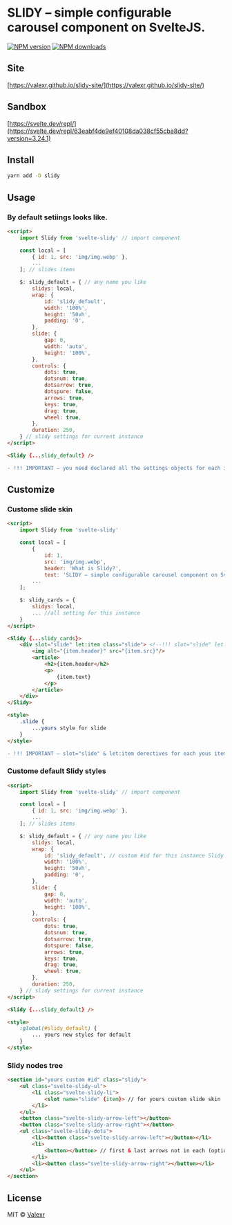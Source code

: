 # SLIDY – simple configurable carousel component on SvelteJS.

[![NPM version](https://img.shields.io/npm/v/svelte-slidy.svg?style=flat)](https://www.npmjs.com/package/svelte-slidy) [![NPM downloads](https://img.shields.io/npm/dm/svelte-slidy.svg?style=flat)](https://www.npmjs.com/package/svelte-slidy)

## Site
[https://valexr.github.io/slidy-site/](https://valexr.github.io/slidy-site/)

## Sandbox
[https://svelte.dev/repl/](https://svelte.dev/repl/63eabf4de9ef40108da038cf55cba8dd?version=3.24.1)

## Install

```bash
yarn add -D slidy
```

## Usage

### By default setiings looks like.

```html
<script>
    import Slidy from 'svelte-slidy' // import component

    const local = [
        { id: 1, src: 'img/img.webp' },
        ...
    ]; // slides items

    $: slidy_default = { // any name you like
        slidys: local,
        wrap: {
            id: 'slidy_default',
            width: '100%',
            height: '50vh',
            padding: '0',
        },
        slide: {
            gap: 0,
            width: 'auto',
            height: '100%',
        },
        controls: {
            dots: true,
            dotsnum: true,
            dotsarrow: true,
            dotspure: false,
            arrows: true,
            keys: true,
            drag: true,
            wheel: true,
        },
        duration: 250,
    } // slidy settings for current instance
</script>

<Slidy {...slidy_default} />
```

``` diff
- !!! IMPORTANT – you need declared all the settings objects for each instance of Slidy. 
```

## Customize

### Custome slide skin

```html
<script>
    import Slidy from 'svelte-slidy'

    const local = [
        { 
            id: 1, 
            src: 'img/img.webp', 
            header: 'What is Slidy?',
            text: 'SLIDY – simple configurable carousel component on SvelteJS.' },
        ...
    ];

    $: slidy_cards = {
        slidys: local,
        ... //all setting for this instance
    }
</script>

<Slidy {...slidy_cards}>
    <div slot="slide" let:item class="slide"> <!--!!! slot="slide" let:item -->
        <img alt="{item.header}" src="{item.src}"/>
        <article>
            <h2>{item.header</h2>
            <p>
                {item.text}
            </p>
        </article>
    </div>
</Slidy>

<style>
    .slide {
        ...yours style for slide
    }
</style>
```

``` diff
- !!! IMPORTANT – slot="slide" & let:item derectives for each yous items in new skin ;). 
```


### Custome default Slidy styles

```html
<script>
    import Slidy from 'svelte-slidy' // import component

    const local = [
        { id: 1, src: 'img/img.webp' },
        ...
    ]; // slides items

    $: slidy_default = { // any name you like
        slidys: local,
        wrap: {
            id: 'slidy_default', // custom #id for this instance Slidy
            width: '100%',
            height: '50vh',
            padding: '0',
        },
        slide: {
            gap: 0,
            width: 'auto',
            height: '100%',
        },
        controls: {
            dots: true,
            dotsnum: true,
            dotsarrow: true,
            dotspure: false,
            arrows: true,
            keys: true,
            drag: true,
            wheel: true,
        },
        duration: 250,
    } // slidy settings for current instance
</script>

<Slidy {...slidy_default} />

<style>
    :global(#slidy_default) {
        ... yours new styles for default
    }
</style>
```

### Slidy nodes tree

```html
<section id="yours custom #id" class="slidy">
    <ul class="svelte-slidy-ul">
        <li class="svelte-slidy-li">
            <slot name="slide" {item}> // for yours custom slide skin
        </li>
    </ul>
    <button class="svelte-slidy-arrow-left"></button>
    <button class="svelte-slidy-arrow-right"></button>
    <ul class="svelte-slidy-dots">
        <li><button class="svelte-slidy-arrow-left"></button></li>
        <li>
            <button></button> // first & last arrows not in each (optional)
        </li>
        <li><button class="svelte-slidy-arrow-right"></button></li>
    </ul>
</section>
```
<!-- ```diff
+ Slidy nodes tree
``` -->

## License

MIT &copy; [Valexr](https://github.com/Valexr)